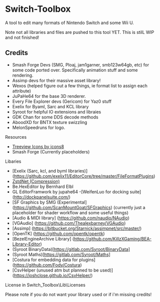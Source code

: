 # Switch-Toolbox
A tool to edit many formats of Nintendo Switch and some Wii U. 

Note not all libraries and files are pushed to this tool YET. This is stilL WIP and not finished!

## Credits

- Smash Forge Devs (SMG, Ploaj,  jam1garner, smb123w64gb, etc) for some code ported over. Specifically animation stuff and some rendering.
- Assimp devs for their massive asset library!
- Wexos (helped figure out a few things, ie format list to assign each attribute)
- JuPaHe64 for the base 3D renderer.
- Every File Explorer devs (Gericom) for Yaz0 stuff
- Exelix for Byaml, Sarc and KCL library
- Syroot for helpful IO extensions and libraies
- GDK Chan for some DDS decode methods
- AboodXD for BNTX texture swizzling
- MelonSpeedruns for logo.

Resources
- [Treeview Icons by icons8](https://icons8.com/)
- Smash Forge (Currently placeholders)

Libaries
- [Exelix (Sarc, kcl, and byml libraries)] (https://github.com/exelix11/EditorCore/tree/master/FileFormatPlugins)
- [ZstdNet (Compression)](https://github.com/skbkontur/ZstdNet)
- Be.HexEditor by Bernhard Elbl
- GL EditorFramwork by jupahe64
-[WeifenLuo for docking suite] (http://dockpanelsuite.com/)
- [SF Graphics by SMG (Experimental] (https://github.com/ScanMountGoat/SFGraphics) (currently just a placeholder for shader workflow and some useful things)
- [Audio & MIDI library] (https://github.com/naudio/NAudio)
- [VGAudio] (https://github.com/Thealexbarney/VGAudio)
- [Assimp] (https://bitbucket.org/Starnick/assimpnet/src/master/)
- [OpenTK] (https://github.com/opentk/opentk)
- [BezelEngineArchive Library] (https://github.com/KillzXGaming/BEA-Library-Editor)
- (Syroot BinaryData)[https://gitlab.com/Syroot/BinaryData]
- (Syroot Maths)[https://gitlab.com/Syroot/Maths]
- [Costura for embedding data for plugins] (https://github.com/Fody/Costura) 
- [CsvHelper (unused atm but planned to be used)] (https://joshclose.github.io/CsvHelper/)

License
 in Switch_Toolbox\Lib\Licenses
 
 Please note if you do not want your library used or if i'm missing credits! 
